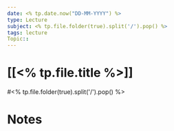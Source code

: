 ```yaml
---
date: <% tp.date.now("DD-MM-YYYY") %>
type: Lecture
subject: <% tp.file.folder(true).split('/').pop() %>
tags: lecture
Topic:: 
---
```

# [[<% tp.file.title %>]]
#<% tp.file.folder(true).split('/').pop() %>
# Notes



